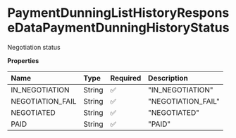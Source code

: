 # PaymentDunningListHistoryResponseDataPaymentDunningHistoryStatus

Negotiation status

**Properties**

| Name             | Type   | Required | Description        |
| :--------------- | :----- | :------- | :----------------- |
| IN_NEGOTIATION   | String | ✅       | "IN_NEGOTIATION"   |
| NEGOTIATION_FAIL | String | ✅       | "NEGOTIATION_FAIL" |
| NEGOTIATED       | String | ✅       | "NEGOTIATED"       |
| PAID             | String | ✅       | "PAID"             |

<!-- This file was generated by liblab | https://liblab.com/ -->
